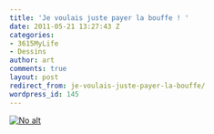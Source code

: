 ```yaml
---
title: 'Je voulais juste payer la bouffe ! '
date: 2011-05-21 13:27:43 Z
categories:
- 3615MyLife
- Dessins
author: art
comments: true
layout: post
redirect_from: je-voulais-juste-payer-la-bouffe/
wordpress_id: 145
---
```


<a href="https://static.irz.fr/2011/05/20100520-le-cheque-1000.png"><img alt="No alt" data-src="https://static.irz.fr/2011/05/20100520-le-cheque-1000.png" src="https://static.irz.fr/thumb.php?size=<100&crop=0&src=https://static.irz.fr/2011/05/20100520-le-cheque-1000.png" /></a>

